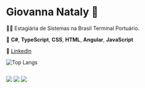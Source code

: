 # **Giovanna Nataly** 🌟


👩‍💻 Estagiária de Sistemas na Brasil Terminal Portuário.

🧩 **C#**, **TypeScript**, **CSS**, **HTML**, **Angular**, **JavaScript**

🔗 [LinkedIn](https://www.linkedin.com/in/ginataly/) 



![Top Langs](https://github-readme-stats.vercel.app/api/top-langs/?username=ginataly&layout=compact&theme=radical)

##

<div> 
  <a href="https://instagram.com/natalygii" target="_blank"><img src="https://img.shields.io/badge/-Instagram-%23E4405F?style=for-the-badge&logo=instagram&logoColor=white" target="_blank"></a>
  <a href = "mailto:natalygarcia7x@gmail.com"><img src="https://img.shields.io/badge/-Gmail-%23333?style=for-the-badge&logo=gmail&logoColor=white" target="_blank"></a>
  <a href="https://www.linkedin.com/in/ginataly" target="_blank"><img src="https://img.shields.io/badge/-LinkedIn-%230077B5?style=for-the-badge&logo=linkedin&logoColor=white" target="_blank"></a> 
</div>
